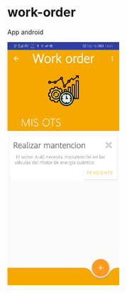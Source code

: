 # work-order
App android 

<img src="app\src\main\res\drawable\imagenfromproyect.jpg" width="50%" /> 
